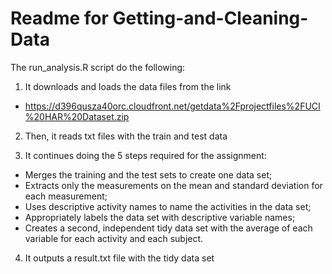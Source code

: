 # Readme for Getting-and-Cleaning-Data

The run_analysis.R script do the following:

1. It downloads and loads the data files from the link 
* https://d396qusza40orc.cloudfront.net/getdata%2Fprojectfiles%2FUCI%20HAR%20Dataset.zip

2. Then, it reads txt files with the train and test data

3. It continues doing the 5 steps required for the assignment:
 - Merges the training and the test sets to create one data set;
 - Extracts only the measurements on the mean and standard deviation for each measurement;
 - Uses descriptive activity names to name the activities in the data set;
 - Appropriately labels the data set with descriptive variable names;
 - Creates a second, independent tidy data set with the average of each variable for each activity and each subject.

4. It outputs a result.txt file with the tidy data set
